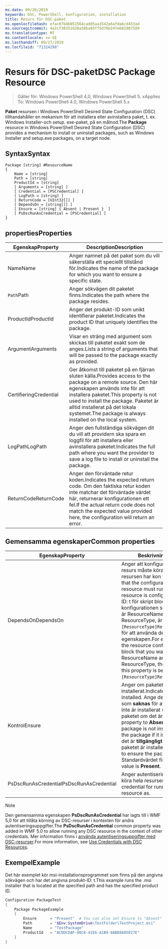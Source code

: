 ```yaml
---
ms.date: 09/20/2019
keywords: DSC, PowerShell, konfiguration, installation
title: Resurs för DSC-paket
ms.openlocfilehash: efac07b4b051564cadd5aa1542a6afda6cd453ad
ms.sourcegitcommit: 4a2cf30351620a58ba95ff5d76b247e601907589
ms.translationtype: MT
ms.contentlocale: sv-SE
ms.lasthandoff: 09/27/2019
ms.locfileid: "71324298"
---
```

# <a name="dsc-package-resource"></a><span data-ttu-id="1d573-103">Resurs för DSC-paket</span><span class="sxs-lookup"><span data-stu-id="1d573-103">DSC Package Resource</span></span>

> <span data-ttu-id="1d573-104">Gäller för: Windows PowerShell 4,0, Windows PowerShell 5. x</span><span class="sxs-lookup"><span data-stu-id="1d573-104">Applies To: Windows PowerShell 4.0, Windows PowerShell 5.x</span></span>

<span data-ttu-id="1d573-105">**Paket** resursen i Windows PowerShell Desired State Configuration (DSC) tillhandahåller en mekanism för att installera eller avinstallera paket, t. ex. Windows Installer-och setup. exe-paket, på en målnod.</span><span class="sxs-lookup"><span data-stu-id="1d573-105">The **Package** resource in Windows PowerShell Desired State Configuration (DSC) provides a mechanism to install or uninstall packages, such as Windows Installer and setup.exe packages, on a target node.</span></span>

## <a name="syntax"></a><span data-ttu-id="1d573-106">Syntax</span><span class="sxs-lookup"><span data-stu-id="1d573-106">Syntax</span></span>

```Syntax
Package [string] #ResourceName
{
    Name = [string]
    Path = [string]
    ProductId = [string]
    [ Arguments = [string] ]
    [ Credential = [PSCredential] ]
    [ LogPath = [string] ]
    [ ReturnCode = [UInt32[]] ]
    [ DependsOn = [string[]] ]
    [ Ensure = [string] { Absent | Present }  ]
    [ PsDscRunAsCredential = [PSCredential] ]
}
```

## <a name="properties"></a><span data-ttu-id="1d573-107">properties</span><span class="sxs-lookup"><span data-stu-id="1d573-107">Properties</span></span>

|<span data-ttu-id="1d573-108">Egenskap</span><span class="sxs-lookup"><span data-stu-id="1d573-108">Property</span></span> |<span data-ttu-id="1d573-109">Description</span><span class="sxs-lookup"><span data-stu-id="1d573-109">Description</span></span> |
|---|---|
|<span data-ttu-id="1d573-110">Name</span><span class="sxs-lookup"><span data-stu-id="1d573-110">Name</span></span> |<span data-ttu-id="1d573-111">Anger namnet på det paket som du vill säkerställa ett speciellt tillstånd för.</span><span class="sxs-lookup"><span data-stu-id="1d573-111">Indicates the name of the package for which you want to ensure a specific state.</span></span> |
|<span data-ttu-id="1d573-112">`Path`</span><span class="sxs-lookup"><span data-stu-id="1d573-112">Path</span></span> |<span data-ttu-id="1d573-113">Anger sökvägen dit paketet finns.</span><span class="sxs-lookup"><span data-stu-id="1d573-113">Indicates the path where the package resides.</span></span> |
|<span data-ttu-id="1d573-114">ProductId</span><span class="sxs-lookup"><span data-stu-id="1d573-114">ProductId</span></span> |<span data-ttu-id="1d573-115">Anger det produkt-ID som unikt identifierar paketet.</span><span class="sxs-lookup"><span data-stu-id="1d573-115">Indicates the product ID that uniquely identifies the package.</span></span> |
|<span data-ttu-id="1d573-116">Argument</span><span class="sxs-lookup"><span data-stu-id="1d573-116">Arguments</span></span> |<span data-ttu-id="1d573-117">Visar en sträng med argument som skickas till paketet exakt som de anges.</span><span class="sxs-lookup"><span data-stu-id="1d573-117">Lists a string of arguments that will be passed to the package exactly as provided.</span></span> |
|<span data-ttu-id="1d573-118">Certifiering</span><span class="sxs-lookup"><span data-stu-id="1d573-118">Credential</span></span> |<span data-ttu-id="1d573-119">Ger åtkomst till paketet på en fjärran sluten källa.</span><span class="sxs-lookup"><span data-stu-id="1d573-119">Provides access to the package on a remote source.</span></span> <span data-ttu-id="1d573-120">Den här egenskapen används inte för att installera paketet.</span><span class="sxs-lookup"><span data-stu-id="1d573-120">This property is not used to install the package.</span></span> <span data-ttu-id="1d573-121">Paketet är alltid installerat på det lokala systemet.</span><span class="sxs-lookup"><span data-stu-id="1d573-121">The package is always installed on the local system.</span></span> |
|<span data-ttu-id="1d573-122">LogPath</span><span class="sxs-lookup"><span data-stu-id="1d573-122">LogPath</span></span> |<span data-ttu-id="1d573-123">Anger den fullständiga sökvägen dit du vill att providern ska spara en loggfil för att installera eller avinstallera paketet.</span><span class="sxs-lookup"><span data-stu-id="1d573-123">Indicates the full path where you want the provider to save a log file to install or uninstall the package.</span></span> |
|<span data-ttu-id="1d573-124">ReturnCode</span><span class="sxs-lookup"><span data-stu-id="1d573-124">ReturnCode</span></span> |<span data-ttu-id="1d573-125">Anger den förväntade retur koden.</span><span class="sxs-lookup"><span data-stu-id="1d573-125">Indicates the expected return code.</span></span> <span data-ttu-id="1d573-126">Om den faktiska retur koden inte matchar det förväntade värdet här, returnerar konfigurationen ett fel.</span><span class="sxs-lookup"><span data-stu-id="1d573-126">If the actual return code does not match the expected value provided here, the configuration will return an error.</span></span> |

## <a name="common-properties"></a><span data-ttu-id="1d573-127">Gemensamma egenskaper</span><span class="sxs-lookup"><span data-stu-id="1d573-127">Common properties</span></span>

|<span data-ttu-id="1d573-128">Egenskap</span><span class="sxs-lookup"><span data-stu-id="1d573-128">Property</span></span> |<span data-ttu-id="1d573-129">Beskrivning</span><span class="sxs-lookup"><span data-stu-id="1d573-129">Description</span></span> |
|---|---|
|<span data-ttu-id="1d573-130">DependsOn</span><span class="sxs-lookup"><span data-stu-id="1d573-130">DependsOn</span></span> |<span data-ttu-id="1d573-131">Anger att konfigurationen av en annan resurs måste köras innan den här resursen har kon figurer ATS.</span><span class="sxs-lookup"><span data-stu-id="1d573-131">Indicates that the configuration of another resource must run before this resource is configured.</span></span> <span data-ttu-id="1d573-132">Exempel: om ID: t för skript blocket för resurs konfigurationen som du vill köra först är ResourceName och dess typ är ResourceType, är `DependsOn = "[ResourceType]ResourceName"`syntaxen för att använda den här egenskapen.</span><span class="sxs-lookup"><span data-stu-id="1d573-132">For example, if the ID of the resource configuration script block that you want to run first is ResourceName and its type is ResourceType, the syntax for using this property is `DependsOn = "[ResourceType]ResourceName"`.</span></span> |
|<span data-ttu-id="1d573-133">Kontrol</span><span class="sxs-lookup"><span data-stu-id="1d573-133">Ensure</span></span> |<span data-ttu-id="1d573-134">Anger om paketet är installerat.</span><span class="sxs-lookup"><span data-stu-id="1d573-134">Indicates if the package is installed.</span></span> <span data-ttu-id="1d573-135">Ange den här egenskapen som **saknas** för att se till att paketet inte är installerat (eller avinstallera paketet om det är installerat).</span><span class="sxs-lookup"><span data-stu-id="1d573-135">Set this property to **Absent** to ensure the package is not installed (or uninstall the package if it is installed).</span></span> <span data-ttu-id="1d573-136">Ange att det är **tillgängligt** för att se till att paketet är installerat.</span><span class="sxs-lookup"><span data-stu-id="1d573-136">Set it to **Present** to ensure the package is installed.</span></span> <span data-ttu-id="1d573-137">Standardvärdet finns **.**</span><span class="sxs-lookup"><span data-stu-id="1d573-137">The default value is **Present**.</span></span> |
|<span data-ttu-id="1d573-138">PsDscRunAsCredential</span><span class="sxs-lookup"><span data-stu-id="1d573-138">PsDscRunAsCredential</span></span> |<span data-ttu-id="1d573-139">Anger autentiseringsuppgifter för att köra hela resursen som.</span><span class="sxs-lookup"><span data-stu-id="1d573-139">Sets the credential for running the entire resource as.</span></span> |

> [!NOTE]
> <span data-ttu-id="1d573-140">Den gemensamma egenskapen **PsDscRunAsCredential** har lagts till i WMF 5,0 för att tillåta körning av DSC-resurser i kontexten för andra autentiseringsuppgifter.</span><span class="sxs-lookup"><span data-stu-id="1d573-140">The **PsDscRunAsCredential** common property was added in WMF 5.0 to allow running any DSC resource in the context of other credentials.</span></span> <span data-ttu-id="1d573-141">Mer information finns i [använda autentiseringsuppgifter med DSC-resurser](../../../configurations/runasuser.md).</span><span class="sxs-lookup"><span data-stu-id="1d573-141">For more information, see [Use Credentials with DSC Resources](../../../configurations/runasuser.md).</span></span>

## <a name="example"></a><span data-ttu-id="1d573-142">Exempel</span><span class="sxs-lookup"><span data-stu-id="1d573-142">Example</span></span>

<span data-ttu-id="1d573-143">Det här exemplet kör msi-installationsprogrammet som finns på den angivna sökvägen och har det angivna produkt-ID: t.</span><span class="sxs-lookup"><span data-stu-id="1d573-143">This example runs the .msi installer that is located at the specified path and has the specified product ID.</span></span>

```powershell
Configuration PackageTest
{
    Package PackageExample
    {
        Ensure      = "Present"  # You can also set Ensure to "Absent"
        Path        = "$Env:SystemDrive\TestFolder\TestProject.msi"
        Name        = "TestPackage"
        ProductId   = "ACDDCDAF-80C6-41E6-A1B9-8ABD8A05027E"
    }
}
```